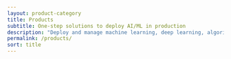 ```yaml
---
layout: product-category
title: Products
subtitle: One-step solutions to deploy AI/ML in production
description: "Deploy and manage machine learning, deep learning, algorithm models in production: PMML, ONNX, Python models, Scikit-learn, XGBoost, LightGBM, Spark, TensorFlow, Keras, Pytorch, MXNet"
permalink: /products/
sort: title
---
```


